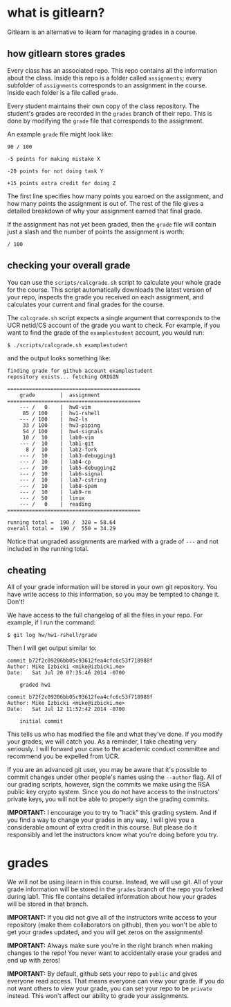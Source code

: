 # what is gitlearn?

Gitlearn is an alternative to ilearn for managing grades in a course.

## how gitlearn stores grades

Every class has an associated repo.
This repo contains all the information about the class.
Inside this repo is a folder called `assignments`;
every subfolder of `assignments` corresponds to an assignment in the course.
Inside each folder is a file called `grade`.

Every student maintains their own copy of the class repository.
The student's grades are recorded in the `grades` branch of their repo.
This is done by modifying the `grade` file that corresponds to the assignment.

An example `grade` file might look like:

```
90 / 100

-5 points for making mistake X

-20 points for not doing task Y

+15 points extra credit for doing Z
```

The first line specifies how many points you earned on the assignment,
and how many points the assignment is out of.
The rest of the file gives a detailed breakdown of why your assignment earned that final grade.

If the assignment has not yet been graded, then the `grade` file will contain just a slash and the number of points the assignment is worth:

```
/ 100
```

## checking your overall grade

You can use the `scripts/calcgrade.sh` script to calculate your whole grade for the course.
This script automatically downloads the latest version of your repo, inspects the grade you received on each assignment, and calculates your current and final grades for the course.

The `calcgrade.sh` script expects a single argument that corresponds to the UCR netid/CS account of the grade you want to check.
For example, if you want to find the grade of the `examplestudent` account, you would run:

```
$ ./scripts/calcgrade.sh examplestudent
```

and the output looks something like:

```
finding grade for github account examplestudent
repository exists... fetching ORIGIN

===========================================
    grade        |  assignment
===========================================
    --- /   0    |  hw0-vim
     85 / 100    |  hw1-rshell
    --- / 100    |  hw2-ls
     33 / 100    |  hw3-piping
     54 / 100    |  hw4-signals
     10 /  10    |  lab0-vim
    --- /  10    |  lab1-git
      8 /  10    |  lab2-fork
    --- /  10    |  lab3-debugging1
    --- /  10    |  lab4-cp
    --- /  10    |  lab5-debugging2
    --- /  10    |  lab6-signal
    --- /  10    |  lab7-cstring
    --- /  10    |  lab8-spam
    --- /  10    |  lab9-rm
    --- /  50    |  linux
    --- /   0    |  reading
===========================================

running total =  190 /  320 = 58.64
overall total =  190 /  550 = 34.29
```

Notice that ungraded assignments are marked with a grade of `---` and not included in the running total.

## cheating

All of your grade information will be stored in your own git repository.
You have write access to this information, so you may be tempted to change it.
Don't!

We have access to the full changelog of all the files in your repo.
For example, if I run the command:

```
$ git log hw/hw1-rshell/grade
```

Then I will get output similar to:

```
commit b72f2c09206bb05c93612fea4cfc6c53f718988f
Author: Mike Izbicki <mike@izbicki.me>
Date:   Sat Jul 20 07:35:46 2014 -0700

    graded hw1

commit b72f2c09206bb05c93612fea4cfc6c53f718988f
Author: Mike Izbicki <mike@izbicki.me>
Date:   Sat Jul 12 11:52:42 2014 -0700

    initial commit
```

This tells us who has modified the file and what they've done.
If you modify your grades, we will catch you.
As a reminder, I take cheating very seriously.
I will forward your case to the academic conduct committee and recommend you be expelled from UCR.

If you are an advanced git user, you may be aware that it's possible to commit changes under other people's names using the `--author` flag.
All of our grading scripts, however, sign the commits we make using the RSA public key crypto system.
Since you do not have access to the instructors' private keys, you will not be able to properly sign the grading commits.

**IMPORTANT:**
I encourage you to try to "hack" this grading system.
And if you find a way to change your grades in any way, I will give you a considerable amount of extra credit in this course.
But please do it responsibly and let the instructors know what you're doing before you try.

# grades

We will not be using ilearn in this course.
Instead, we will use git.
All of your grade information will be stored in the `grades` branch of the repo you forked during lab1.
This file contains detailed information about how your grades will be stored in that branch.

**IMPORTANT:**
If you did not give all of the instructors write access to your repository (make them collaborators on github), then you won't be able to get your grades updated, and you will get zeros on the assignments!

**IMPORTANT:**
Always make sure you're in the right branch when making changes to the repo! You never want to accidentally erase your grades and end up with zeros!

**IMPORTANT:**
By default, github sets your repo to `public` and gives everyone read access.
That means everyone can view your grade.
If you do not want others to view your grade, you can set your repo to be `private` instead.
This won't affect our ability to grade your assignments.
